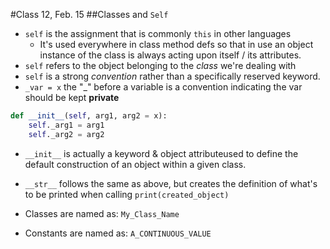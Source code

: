 #Class 12, Feb. 15
##Classes and `Self`


- `self` is the assignment that is commonly `this` in other languages
  - It's used everywhere in class method defs so that in use an object instance of the class is always acting upon itself / its attributes.
- `self` refers to the object belonging to the *class* we're dealing with
- `self` is a strong *convention* rather than a specifically reserved keyword.
- `_var = x` the "_" before a variable is a convention indicating the var should be kept **private**

```python
def __init__(self, arg1, arg2 = x):
    self._arg1 = arg1
    self._arg2 = arg2
```
  - `__init__` is actually a keyword & object attributeused to define the default construction of an object within a given class. 
  - `__str__` follows the same as above, but creates the definition of what's to be printed when calling `print(created_object)`

- Classes are named as: `My_Class_Name`
- Constants are named as: `A_CONTINUOUS_VALUE`
